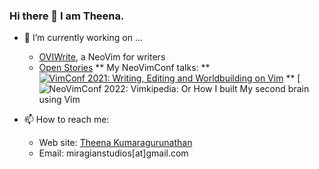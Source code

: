 ### Hi there 👋 I am Theena. 



- 🔭 I’m currently working on ...
    * [OVIWrite](https://miragiancycle.github.io/OVIWrite/), a NeoVim for writers
    * [Open Stories](https://miragiancycle.github.io/OVIWrite/)
      ** My NeoVimConf talks:
      ** [![VimConf 2021: Writing, Editing and Worldbuilding on Vim](https://img.youtube.com/vi/2ORWaIqyj7k/0.jpg)](https://www.youtube.com/watch?v=2ORWaIqyj7k)
      ** [![NeoVimConf 2022: Vimkipedia: Or How I built My second brain using Vim](https://miragiancycle.github.io/OVIWrite/)
     


- 📫 How to reach me: 
   - Web site: [Theena Kumaragurunathan](https://theena.net/)
   - Email: miragianstudios[at]gmail.com

                                    




